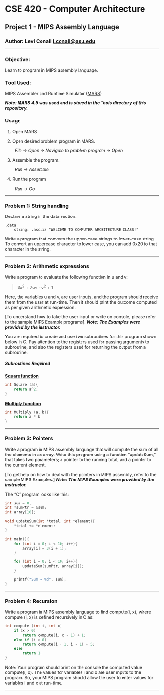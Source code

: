 # CSE 420 - Computer Architecture
## Project 1 - MIPS Assembly Language
### Author: Levi Conall <l.conall@asu.edu>

----

### Objective:
Learn to program in MIPS assembly language.


### Tool Used:
MIPS Assembler and Runtime Simulator ([MARS](http://courses.missouristate.edu/KenVollmar/mars/))

<b><i>Note: MARS 4.5 was used and is stored in the Tools directory of this repository.</i></b>

### Usage
1. Open MARS

2. Open desired problem program in MARS.

&nbsp;&nbsp;&nbsp;&nbsp;&nbsp;&nbsp;&nbsp;&nbsp;<i>File -> Open -> Navigate to problem program -> Open</i>

3. Assemble the program.

&nbsp;&nbsp;&nbsp;&nbsp;&nbsp;&nbsp;&nbsp;&nbsp;<i>Run -> Assemble</i>

4. Run the program

&nbsp;&nbsp;&nbsp;&nbsp;&nbsp;&nbsp;&nbsp;&nbsp;<i>Run -> Go</i>

----

### Problem 1: String handling
Declare a string in the data section:
```
.data
	string: .asciiz "WELCOME TO COMPUTER ARCHITECTURE CLASS!"
```

Write a program that converts the upper-case strings to lower-case string. To convert an uppercase
character to lower case, you can add 0x20 to that character in the string.

----

### Problem 2: Arithmetic expressions
Write a program to evaluate the following function in u and v:

>3u<sup>2</sup> + 7uv - v<sup>2</sup> + 1

Here, the variables u and v, are user inputs, and the program should receive them from the user
at run-time. Then it should print the outcome computed as per given arithmetic expression.

[To understand how to take the user input or write on console, please refer to the sample MIPS
Example programs]. <b><i>Note: The Examples were provided by the instructor.</b></i>

You are required to create and use two subroutines for this program shown below in C.
Pay attention to the registers used for passing arguments to subroutine, and also the registers
used for returning the output from a subroutine.

##### Subroutines Required

<b><u>Square function</u></b>
```c
int Square (a){
	return a^2;
}
```  

<b><u>Multiply function</u></b>
```c
int Multiply (a, b){
	return a * b;
}
```

----

### Problem 3: Pointers

Write a program in MIPS assembly language that will compute the sum of all the elements in an
array. Write this program using a function “updateSum,” that takes two parameters; a pointer
to the running total, and a pointer to the current element.

[To get help on how to deal with the pointers in MIPS assembly, refer to the sample MIPS Examples.] <b><i>Note: The MIPS Examples were provided by the instructor.</b></i>

The “C” program looks like this:
```c
int sum = 0;
int *sumPtr = &sum;
int array[10];

void updateSum(int *total, int *element){
	*total += *element;
}

int main(){
	for (int i = 0; i < 10; i++){
		array[i] = 3(i + 1);
	}

    for (int i = 0; i < 10; i++){
		updateSum(sumPtr, array[i]);
	}

	printf("Sum = %d", sum);
}
```

---

### Problem 4: Recursion

Write a program in MIPS assembly language to find compute(i, x), where compute (i, x) is
defined recursively in C as:

```c
int compute (int i, int x)
	if (x > 0)
		return compute(i, x - 1) + 1;
	else if (i > 0)
		return compute(i - 1, i - 1) + 5;
	else
		return 1;
}
```

Note: Your program should print on the console the computed value compute(i, x). The values
for variables i and x are user inputs to the program. So, your MIPS program should allow the
user to enter values for variables i and x at run-time.

----

